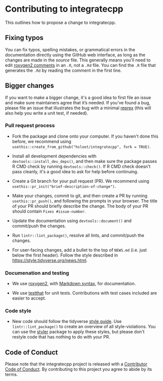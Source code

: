 # Contributing to integratecpp

This outlines how to propose a change to integratecpp.

## Fixing typos

You can fix typos, spelling mistakes, or grammatical errors in the documentation
directly using the GitHub web interface, as long as the changes are made in the
_source_ file.  This generally means you'll need to edit [roxygen2
comments](https://roxygen2.r-lib.org/articles/roxygen2.html) in an `.R`, not a
`.Rd` file.  You can find the `.R` file that generates the `.Rd` by reading the
comment in the first line.

## Bigger changes

If you want to make a bigger change, it's a good idea to first file an issue and
make sure maintainers agree that it’s needed. If you’ve found a bug, please file
an issue that illustrates the bug with a minimal
[reprex](https://www.tidyverse.org/help/#reprex) (this will also help you write
a unit test, if needed).

### Pull request process

* Fork the package and clone onto your computer. If you haven't done this
  before, we recommend using `usethis::create_from_github("hsloot/integratecpp",
  fork = TRUE)`.

* Install all development dependencies with `devtools::install_dev_deps()`, and
  then make sure the package passes R CMD check by running `devtools::check()`.
  If R CMD check doesn't pass cleanly, it's a good idea to ask for help before
  continuing.

* Create a Git branch for your pull request (PR). We recommend using
  `usethis::pr_init("brief-description-of-change")`.

* Make your changes, commit to git, and then create a PR by running
  `usethis::pr_push()`, and following the prompts in your browser.
  The title of your PR should briefly describe the change. The body of your PR
  should contain `Fixes #issue-number`.

* Update the documentation using `devtools::document()` and commit/push the
  changes.

* Run `lintr::lint_package()`, resolve all lints, and commit/push the changes.

* For user-facing changes, add a bullet to the top of `NEWS.md` (i.e. just below
  the first header). Follow the style described in
  <https://style.tidyverse.org/news.html>.

### Documenation and testing

* We use [roxygen2](https://cran.r-project.org/package=roxygen2), with
  [Markdown syntax](https://cran.r-project.org/web/packages/roxygen2/vignettes/rd-formatting.html),
  for documentation.  

* We use [testthat](https://cran.r-project.org/package=testthat) for unit tests.
  Contributions with test cases included are easier to accept.

### Code style

* New code should follow the tidyverse
  [style guide](https://style.tidyverse.org). Use `lintr::lint_package()` to
  create an overview of all style-violations. You can use the
  [styler](https://CRAN.R-project.org/package=styler) package to apply these
  styles, but please don't restyle code that has nothing to do with your PR.  

## Code of Conduct

Please note that the integratecpp project is released with a
[Contributor Code of Conduct](CODE_OF_CONDUCT.md). By contributing to this
project you agree to abide by its terms.
